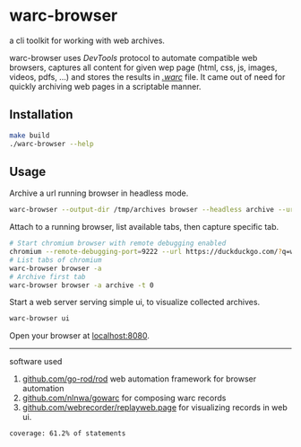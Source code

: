 # warc-browser

a cli toolkit for working with web archives.

warc-browser uses *DevTools* protocol to automate compatible web browsers, captures all content for given wep page (html, css, js, images, videos, pdfs, ...) and stores the results in *[.warc][warc-doc]* file. It came out of need for quickly archiving web pages in a scriptable manner. 
  

## Installation

```bash
make build
./warc-browser --help
```

## Usage

Archive a url running browser in headless mode.

```bash
warc-browser --output-dir /tmp/archives browser --headless archive --url http://example.com
```

Attach to a running browser, list available tabs, then capture specific tab. 

```bash
# Start chromium browser with remote debugging enabled
chromium --remote-debugging-port=9222 --url https://duckduckgo.com/?q=web+archive
# List tabs of chromium
warc-browser browser -a
# Archive first tab
warc-browser browser -a archive -t 0
```

Start a web server serving simple ui, to visualize collected archives.

```bash
warc-browser ui
```

Open your browser at [localhost:8080](http://localhost:8080).

---

software used 

1. [github.com/go-rod/rod][go-rod/rod] web automation framework for browser automation
2. [github.com/nlnwa/gowarc][nlnwa/gowarc] for composing warc records
3. [github.com/webrecorder/replayweb.page][webrecorder/replayweb.page] for visualizing records in web ui.


```
coverage: 61.2% of statements
```

[nlnwa/gowarc]: https://github.com/nlnwa/gowarc
[go-rod/rod]: https://github.com/go-rod/rod
[warc-doc]: https://iipc.github.io/warc-specifications/specifications/warc-format/warc-1.1/
[webrecorder/replayweb.page]: https://github.com/webrecorder/replayweb.page
